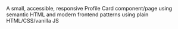  A small, accessible, responsive Profile Card component/page using semantic HTML and modern frontend patterns using plain HTML/CSS/vanilla JS

